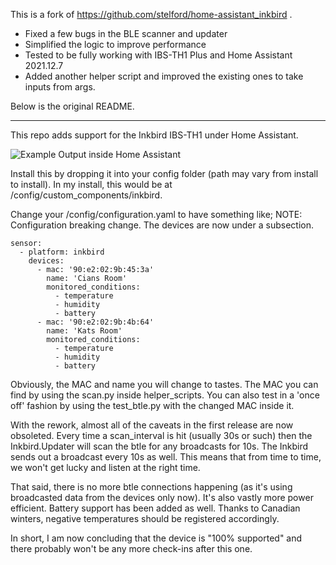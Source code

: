 This is a fork of https://github.com/stelford/home-assistant_inkbird . 

- Fixed a few bugs in the BLE scanner and updater
- Simplified the logic to improve performance
- Tested to be fully working with IBS-TH1 Plus and Home Assistant 2021.12.7
- Added another helper script and improved the existing ones to take inputs from args.

Below is the original README.

-----

This repo adds support for the Inkbird IBS-TH1 under Home Assistant.

![Example Output inside Home Assistant](room-temps.png)

Install this by dropping it into your config folder (path may vary
from install to install). In my install, this would be at
/config/custom_components/inkbird. 

Change your /config/configuration.yaml to have something like;
NOTE: Configuration breaking change. The devices are now under
a subsection.

```
sensor:
  - platform: inkbird
    devices:
      - mac: '90:e2:02:9b:45:3a'
        name: 'Cians Room'
        monitored_conditions:
          - temperature
          - humidity
          - battery
      - mac: '90:e2:02:9b:4b:64'
        name: 'Kats Room'
        monitored_conditions:
          - temperature
          - humidity
          - battery
```

Obviously, the MAC and name you will change to tastes. The MAC you 
can find by using the scan.py inside helper_scripts. You can also
test in a 'once off' fashion by using the test_btle.py with the
changed MAC inside it.

With the rework, almost all of the caveats in the first release are
now obsoleted. Every time a scan_interval is hit (usually 30s or such)
then the Inkbird.Updater will scan the btle for any broadcasts for 10s.
The Inkbird sends out a broadcast every 10s as well. This means that
from time to time, we won't get lucky and listen at the right time.

That said, there is no more btle connections happening (as it's using
broadcasted data from the devices only now). It's also vastly more
power efficient. Battery support has been added as well. Thanks to
Canadian winters, negative temperatures should be registered accordingly.

In short, I am now concluding that the device is "100% supported" and
there probably won't be any more check-ins after this one.
